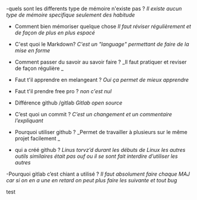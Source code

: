 -quels sont les differents type de mémoire n'existe pas ?
_Il existe aucun type de mémoire specifique seulement des habitude_

- Comment bien mémoriser quelque chose
  _Il faut réviser régulièrement et de façon de plus en plus espacé_
- C'est quoi le Markdown?
  _C'est un "language" permettant de faire de la mise en forme_

- Comment passer du savoir au savoir faire ?
  _Il faut pratiquer et reviser de façon régulière _

- Faut t'il apprendre en melangeant ?
  _Oui ça permet de mieux apprendre_

- Faut t'il prendre free pro ?
  _non c'est nul_

- Différence github /gitlab
  _Gitlab open source_

- C’est quoi un commit ?
  _C’est un changement et un commentaire l’expliquant_

- Pourquoi utiliser github ?
  _Permet de travailler à plusieurs sur le même projet facilement _

- qui a créé github ?
  _Linus torvz’d durant les débuts de Linux les autres outils similaires était pas ouf ou il se sont fait interdire d’utiliser les autres_

-Pourquoi gitlab c’est chiant a utilisé ?
_Il faut absolument faire chaque MAJ car si on en a une en retard on peut plus faire les suivante et tout bug_

test
